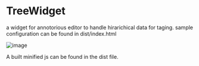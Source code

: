 # TreeWidget

a widget for annotorious editor to handle hirarichical data for taging. 
sample configuration can be found in dist/index.html

![image](https://github.com/saw-leipzig/TreeWidget/assets/34335811/b45da60a-8cd8-47c6-8658-eca284fe63f4)

A built minified js can be found in the dist file.
